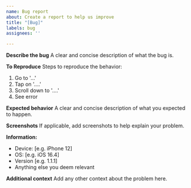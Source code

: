 ```yaml
---
name: Bug report
about: Create a report to help us improve
title: "[Bug]"
labels: bug
assignees: ''

---
```


**Describe the bug**
A clear and concise description of what the bug is.

**To Reproduce**
Steps to reproduce the behavior:
1. Go to '...'
2. Tap on '....'
3. Scroll down to '....'
4. See error

**Expected behavior**
A clear and concise description of what you expected to happen.

**Screenshots**
If applicable, add screenshots to help explain your problem.

**Information:**
 - Device: [e.g. iPhone 12]
 - OS: [e.g. iOS 16.4]
 - Version [e.g. 1.1.1]
 - Anything else you deem relevant

**Additional context**
Add any other context about the problem here.

